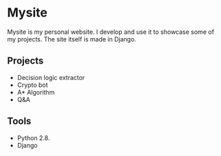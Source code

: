# Mysite
Mysite is my personal website. I develop and use it to showcase some of my projects. The site itself is made in Django.

## Projects
- Decision logic extractor
- Crypto bot
- A* Algorithm
- Q&A

## Tools
- Python 2.8.
- Django
